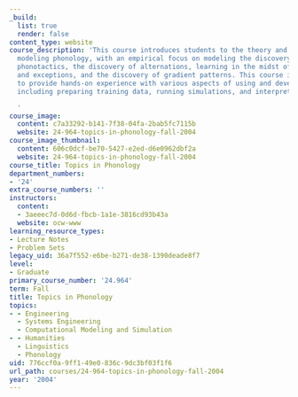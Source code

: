 ```yaml
---
_build:
  list: true
  render: false
content_type: website
course_description: 'This course introduces students to the theory and practice of
  modeling phonology, with an empirical focus on modeling the discovery of static
  phonotactics, the discovery of alternations, learning in the midst of variation
  and exceptions, and the discovery of gradient patterns. This course is also intended
  to provide hands-on experience with various aspects of using and developing models,
  including preparing training data, running simulations, and interpreting their results.

  '
course_image:
  content: c7a33292-b141-7f38-04fa-2bab5fc7115b
  website: 24-964-topics-in-phonology-fall-2004
course_image_thumbnail:
  content: 606c0dcf-be70-5427-e2ed-d6e0962dbf2a
  website: 24-964-topics-in-phonology-fall-2004
course_title: Topics in Phonology
department_numbers:
- '24'
extra_course_numbers: ''
instructors:
  content:
  - 3aeeec7d-0d6d-fbcb-1a1e-3816cd93b43a
  website: ocw-www
learning_resource_types:
- Lecture Notes
- Problem Sets
legacy_uid: 36a7f552-e6be-b271-de38-1390deade8f7
level:
- Graduate
primary_course_number: '24.964'
term: Fall
title: Topics in Phonology
topics:
- - Engineering
  - Systems Engineering
  - Computational Modeling and Simulation
- - Humanities
  - Linguistics
  - Phonology
uid: 776ccf0a-9ff1-49e0-836c-9dc3bf03f1f6
url_path: courses/24-964-topics-in-phonology-fall-2004
year: '2004'
---
```

